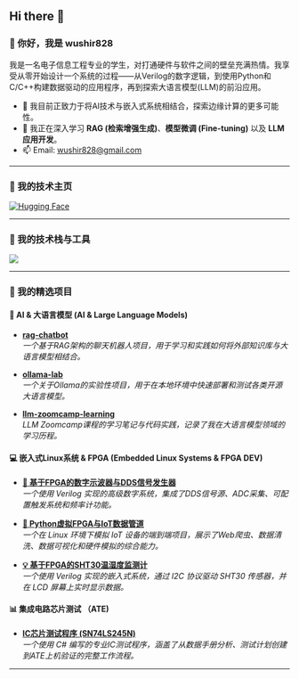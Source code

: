 ## Hi there 👋
### 👋 你好，我是 wushir828

我是一名电子信息工程专业的学生，对打通硬件与软件之间的壁垒充满热情。我享受从零开始设计一个系统的过程——从Verilog的数字逻辑，到使用Python和C/C++构建数据驱动的应用程序，再到探索大语言模型(LLM)的前沿应用。

- 🔭 我目前正致力于将AI技术与嵌入式系统相结合，探索边缘计算的更多可能性。
- 🌱 我正在深入学习 **RAG (检索增强生成)**、**模型微调 (Fine-tuning)** 以及 **LLM应用开发**。
- 📫 Email: wushir828@gmail.com

---

### 🔗 我的技术主页

<p align="left">
  <a href="https://huggingface.co/wushir828" target="_blank">
    <img src="https://img.shields.io/badge/🤗-Hugging%20Face-yellow.svg" alt="Hugging Face"/>
  </a>
</p>

---

### 🔧 我的技术栈与工具

<p align="left">
  <a href="https://skillicons.dev">
    <img src="https://skillicons.dev/icons?i=verilog,python,c,cpp,pytorch,tensorflow,git,github,linux,docker,vscode" />
  </a>
</p>

---

### 🚀 我的精选项目

#### 🤖 AI & 大语言模型 (AI & Large Language Models)

* **[ rag-chatbot ](https://github.com/wushir828/rag-chatbot)** <br/>
    *一个基于RAG架构的聊天机器人项目，用于学习和实践如何将外部知识库与大语言模型相结合。*

* **[ ollama-lab ](https://github.com/wushir828/ollama-lab)** <br/>
    *一个关于Ollama的实验性项目，用于在本地环境中快速部署和测试各类开源大语言模型。*

* **[ llm-zoomcamp-learning ](https://github.com/wushir828/llm-zoomcamp-learning)** <br/>
    *LLM Zoomcamp课程的学习笔记与代码实践，记录了我在大语言模型领域的学习历程。*

#### 💻 嵌入式Linux系统 & FPGA (Embedded Linux Systems & FPGA DEV)

* **[🧠 基于FPGA的数字示波器与DDS信号发生器](https://github.com/wushir828/ADC-Digital-Oscilloscope)** <br/>
    *一个使用 Verilog 实现的高级数字系统，集成了DDS信号源、ADC采集、可配置触发系统和频率计功能。*
  
* **[🐍 Python虚拟FPGA与IoT数据管道](https://github.com/wushir828/Python-Virtual-FPGA-Lab-Linux-IoT-Data-Pipeline)** <br/>
    *一个在 Linux 环境下模拟 IoT 设备的端到端项目，展示了Web爬虫、数据清洗、数据可视化和硬件模拟的综合能力。*

* **[💡 基于FPGA的SHT30温湿度监测计](https://github.com/wushir828/FPGA-SHT30-Temperature-Display)** <br/>
    *一个使用 Verilog 实现的嵌入式系统，通过 I2C 协议驱动 SHT30 传感器，并在 LCD 屏幕上实时显示数据。*

#### 📊 集成电路芯片测试 （ATE)

* **[ IC芯片测试程序 (SN74LS245N) ](https://github.com/wushir828/IC-Test-SN74LS245N)** <br/>
    *一个使用 C# 编写的专业IC测试程序，涵盖了从数据手册分析、测试计划创建到ATE上机验证的完整工作流程。*

---
